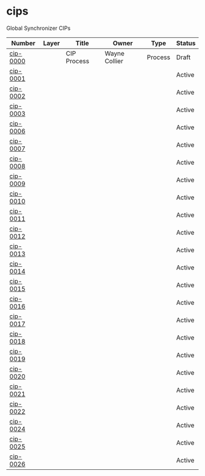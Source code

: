 # cips
Global Synchronizer CIPs

| Number                         | Layer | Title       | Owner         | Type    | Status |
|--------------------------------|-------|-------------|---------------|---------|--------|
| [cip-0000](cip-0000.md)        |       | CIP Process | Wayne Collier | Process | Draft  |
| [cip-0001](cip-0001-0002-0003) |       |             |               |         | Active |
| [cip-0002](cip-0001-0002-0003) |       |             |               |         | Active |
| [cip-0003](cip-0001-0002-0003) |       |             |               |         | Active |
| [cip-0006](cip-0006-0007)      |       |             |               |         | Active |
| [cip-0007](cip-0006-0007)      |       |             |               |         | Active |
| [cip-0008](cip-0008)           |       |             |               |         | Active |
| [cip-0009](cip-0009-0010-0011) |       |             |               |         | Active |
| [cip-0010](cip-0009-0010-0011) |       |             |               |         | Active |
| [cip-0011](cip-0009-0010-0011) |       |             |               |         | Active |
| [cip-0012](cip-0012)           |       |             |               |         | Active |
| [cip-0013](cip-0013)           |       |             |               |         | Active |
| [cip-0014](cip-0014)           |       |             |               |         | Active |
| [cip-0015](cip-0015-0016-0017) |       |             |               |         | Active |
| [cip-0016](cip-0015-0016-0017) |       |             |               |         | Active |
| [cip-0017](cip-0015-0016-0017) |       |             |               |         | Active |
| [cip-0018](cip-0018)           |       |             |               |         | Active |
| [cip-0019](cip-0019)           |       |             |               |         | Active |
| [cip-0020](cip-0020)           |       |             |               |         | Active |
| [cip-0021](cip-0021)           |       |             |               |         | Active |
| [cip-0022](cip-0022)           |       |             |               |         | Active |
| [cip-0024](cip-0024-0025)      |       |             |               |         | Active |
| [cip-0025](cip-0024-0025)      |       |             |               |         | Active |
| [cip-0026](cip-0026)           |       |             |               |         | Active |
